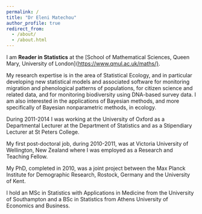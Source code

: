 ```yaml
---
permalink: /
title: "Dr Eleni Matechou"
author_profile: true
redirect_from: 
  - /about/
  - /about.html
---
```


I am **Reader in Statistics** at the [School of Mathematical Sciences, Queen Mary, University of London]{https://www.qmul.ac.uk/maths/}.

My research expertise is in the area of Statistical Ecology, and in particular developing new statistical models and associated software for monitoring migration and phenological patterns of populations, for citizen science and related data, and for monitoring biodiversity using DNA-based survey data. I am also interested in the applications of Bayesian methods, and more specifically of Bayesian nonparametric methods, in ecology.

During 2011-2014 I was working at the University of Oxford as a Departmental Lecturer at the Department of Statistics and as a Stipendiary Lecturer at St Peters College.

My first post-doctoral job, during 2010-2011, was at Victoria University of Wellington, New Zealand where I was employed as a Research and Teaching Fellow.

My PhD, completed in 2010, was a joint project between the Max Planck Institute for Demographic Research, Rostock, Germany and the University of Kent.

I hold an MSc in Statistics with Applications in Medicine from the University of Southampton and a BSc in Statistics from Athens University of Economics and Business.
